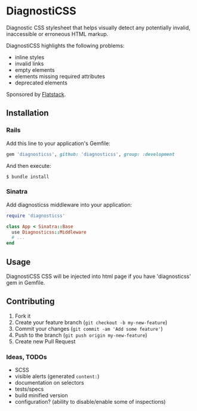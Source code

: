 # DiagnostiCSS

Diagnostic CSS stylesheet that helps visually detect any
potentially invalid, inaccessible or erroneous HTML markup.

DiagnostiCSS highlights the following problems:

* inline styles
* invalid links
* empty elements
* elements missing required attributes
* deprecated elements

Sponsored by [Flatstack](http://flatstack.com/).

## Installation

### Rails

Add this line to your application's Gemfile:

```ruby
gem 'diagnosticss', github: 'diagnosticss', group: :development
```

And then execute:

    $ bundle install

### Sinatra

Add diagnosticss middleware into your application:

```ruby
require 'diagnosticss'

class App < Sinatra::Base
  use Diagnosticss::Middleware
  # ...
end
```

## Usage

DiagnostiCSS CSS will be injected into html page if you have 'diagnosticss' gem
in Gemfile.

## Contributing

1. Fork it
2. Create your feature branch (`git checkout -b my-new-feature`)
3. Commit your changes (`git commit -am 'Add some feature'`)
4. Push to the branch (`git push origin my-new-feature`)
5. Create new Pull Request

### Ideas, TODOs

* SCSS
* visible alerts (generated `content:`)
* documentation on selectors
* tests/specs
* build minified version
* configuration? (ability to disable/enable some of inspections)
